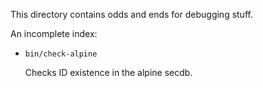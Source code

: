 This directory contains odds and ends for debugging stuff.

An incomplete index:

- `bin/check-alpine`

    Checks ID existence in the alpine secdb.
